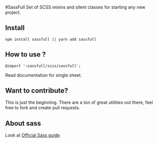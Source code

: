 #SassFull
Set of SCSS mixins and silent classes for starting any new project.

Install
------
```
npm install sassfull || yarn add sassfull
```

How to use ?
------
```
@import '~sassfull/scss/sassfull';
```
Read documentation for single sheet.

Want to contribute?
------
This is just the beginning. There are a ton of great utilities out there, feel free to fork and create pull requests.

About sass
------
Look at [Official Sass guide](http://sass-lang.com/guide)
